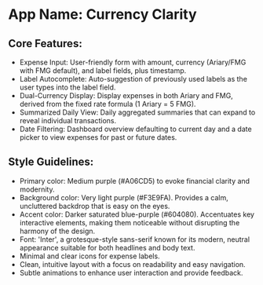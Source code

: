 # **App Name**: Currency Clarity

## Core Features:

- Expense Input: User-friendly form with amount, currency (Ariary/FMG with FMG default), and label fields, plus timestamp.
- Label Autocomplete: Auto-suggestion of previously used labels as the user types into the label field.
- Dual-Currency Display: Display expenses in both Ariary and FMG, derived from the fixed rate formula (1 Ariary = 5 FMG).
- Summarized Daily View: Daily aggregated summaries that can expand to reveal individual transactions.
- Date Filtering: Dashboard overview defaulting to current day and a date picker to view expenses for past or future dates.

## Style Guidelines:

- Primary color: Medium purple (#A06CD5) to evoke financial clarity and modernity.
- Background color: Very light purple (#F3E9FA). Provides a calm, uncluttered backdrop that is easy on the eyes.
- Accent color: Darker saturated blue-purple (#604080). Accentuates key interactive elements, making them noticeable without disrupting the harmony of the design.
- Font: 'Inter', a grotesque-style sans-serif known for its modern, neutral appearance suitable for both headlines and body text.
- Minimal and clear icons for expense labels.
- Clean, intuitive layout with a focus on readability and easy navigation.
- Subtle animations to enhance user interaction and provide feedback.